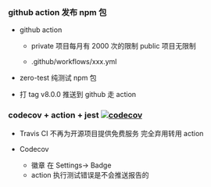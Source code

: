 ### github action 发布 npm 包

- github action

  - private 项目每月有 2000 次的限制 public 项目无限制

  - .github/workflows/xxx.yml

- zero-test 纯测试 npm 包

- 打 tag v8.0.0 推送到 github 走 action

### codecov + action + jest [![codecov](https://codecov.io/gh/zq0904/test/branch/master/graph/badge.svg?token=jGb6vgIdnc)](https://codecov.io/gh/zq0904/test)

- Travis CI 不再为开源项目提供免费服务 完全弃用转用 action

- Codecov
  - 徽章 在 Settings-> Badge
  - action 执行测试错误是不会推送报告的
